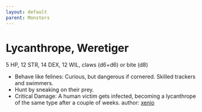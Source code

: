 ```yaml
---
layout: default
parent: Monsters
---
```

# Lycanthrope, Weretiger
5 HP, 12 STR, 14 DEX, 12 WIL, claws (d6+d6) or bite (d8)
- Behave like felines: Curious, but dangerous if cornered. Skilled trackers and swimmers.
- Hunt by sneaking on their prey.
- Critical Damage: A human victim gets infected, becoming a lycanthrope of the same type after a couple of weeks.
author: [xenio](https://xenioinabottle.blogspot.com/2021/03/classic-monsters-for-cairnito-part-2.html)
